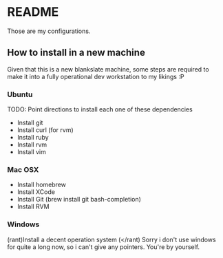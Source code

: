 # README
Those are my configurations. 

## How to install in a new machine
Given that this is a new blankslate machine, some steps are required to make it into a fully operational dev workstation to my likings :P 

### Ubuntu
TODO: Point directions to install each one of these dependencies 

 * Install git
 * Install curl (for rvm)
 * Install ruby 
 * Install rvm
 * Install vim 

### Mac OSX
 * Install homebrew
 * Install XCode 
 * Install Git (brew install git bash-completion) 
 * Install RVM

### Windows
(rant)Install a decent operation system (</rant) 
Sorry i don't use windows for quite a long now, so i can't give any pointers. You're by yourself.

